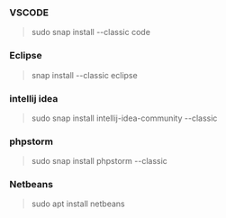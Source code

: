 ### VSCODE
> sudo snap install --classic code

### Eclipse
> snap install --classic eclipse

### intellij idea
> sudo snap install intellij-idea-community --classic

### phpstorm
>sudo snap install phpstorm --classic

### Netbeans
>sudo apt install netbeans